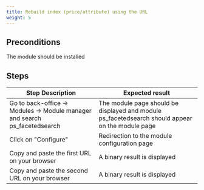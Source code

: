 ```yaml
---
title: Rebuild index (price/attribute) using the URL
weight: 5
---
```


## Preconditions

The module should be installed
## Steps
| Step Description | Expected result |
| ----- | ----- |
| Go to back-office -> Modules -> Module manager and search ps_facetedsearch | The module page should be displayed and module ps_facetedsearch should appear on the module page |
| Click on "Configure" | Redirection to the module configuration page |
| Copy and paste the first URL on your browser | A binary result is displayed |
| Copy and paste the second URL on your browser | A binary result is displayed |
